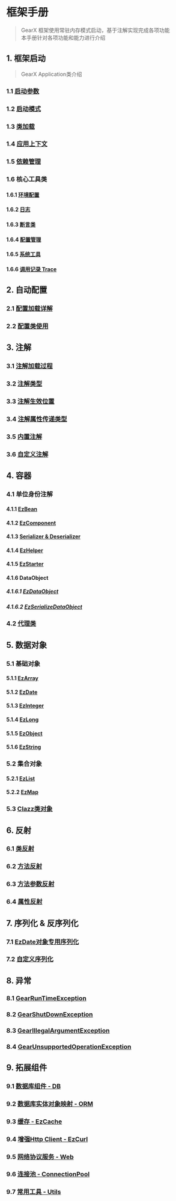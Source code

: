 # 框架手册
> GearX 框架使用常驻内存模式启动，基于注解实现完成各项功能
> <br/>
> 本手册针对各项功能和能力进行介绍

## 1. 框架启动
> GearX Application类介绍
### 1.1 [启动参数](./guide/1.1启动参数.md)
### 1.2 [启动模式](./guide/1.2启动模式.md)
### 1.3 [类加载](./guide/1.3类加载.md)
### 1.4 [应用上下文](./guide/1.4应用上下文.md)
### 1.5 [依赖管理](./guide/1.5依赖管理.md)
### 1.6 核心工具类
#### 1.6.1 [环境配置](./guide/1.6.1环境配置.md)
#### 1.6.2 [日志](./guide/1.6.2日志.md)
#### 1.6.3 [断言类](./guide/1.6.3断言类.md)
#### 1.6.4 [配置管理](./guide/1.6.4配置管理.md)
#### 1.6.5 [系统工具](./guide/1.6.5系统工具.md)
#### 1.6.6 [调用记录 Trace](./guide/1.6.6调用记录Trace.md)

## 2. 自动配置
### 2.1 [配置加载详解](./guide/2.1配置加载详解.md)
### 2.2 [配置类使用](./guide/2.2配置类使用.md)

## 3. 注解
### 3.1 [注解加载过程](./guide/3.1注解加载过程.md)
### 3.2 [注解类型](./guide/3.2注解类型.md)
### 3.3 [注解生效位置](./guide/3.3注解生效位置.md)
### 3.4 [注解属性传递类型](./guide/3.4注解属性传递类型.md)
### 3.5 [内置注解](./guide/3.5内置注解.md)
### 3.6 [自定义注解](./guide/3.6自定义注解.md)

## 4. 容器
### 4.1 单位身份注解
#### 4.1.1 [EzBean](./guide/4.1.1EzBean.md)
#### 4.1.2 [EzComponent](./guide/4.1.2EzComponent.md)
#### 4.1.3 [Serializer & Deserializer](./guide/4.1.3Serializer&Deserializer.md)
#### 4.1.4 [EzHelper](./guide/4.1.4EzHelper.md)
#### 4.1.5 [EzStarter](./guide/4.1.5EzStarter.md)
#### 4.1.6 DataObject
##### 4.1.6.1 [EzDataObject](./guide/4.1.6.1EzDataObject.md)
##### 4.1.6.2 [EzSerializeDataObject](./guide/4.1.6.2EzSerializeDataObject.md)
### 4.2 [代理类](./guide/4.2代理类.md)

## 5. 数据对象
### 5.1 基础对象
#### 5.1.1 [EzArray](./guide/5.1.1EzArray.md)
#### 5.1.2 [EzDate](./guide/5.1.2EzDate.md)
#### 5.1.3 [EzInteger](./guide/5.1.3EzInteger.md)
#### 5.1.4 [EzLong](./guide/5.1.4EzLong.md)
#### 5.1.5 [EzObject](./guide/5.1.5EzObject.md)
#### 5.1.6 [EzString](./guide/5.1.6EzString.md)
### 5.2 集合对象
#### 5.2.1 [EzList](./guide/5.2.1EzList.md)
#### 5.2.2 [EzMap](./guide/5.2.2EzMap.md)
### 5.3 [Clazz类对象](./guide/5.3Clazz类对象.md)

## 6. 反射
### 6.1 [类反射](./guide/6.1类反射.md)
### 6.2 [方法反射](./guide/6.2方法反射.md)
### 6.3 [方法参数反射](./guide/6.3方法参数反射.md)
### 6.4 [属性反射](./guide/6.4属性反射.md)

## 7. 序列化 & 反序列化
### 7.1 [EzDate对象专用序列化](./guide/7.1EzDate对象专用序列化.md)
### 7.2 [自定义序列化](./guide/7.2自定义序列化.md)

## 8. 异常
### 8.1 [GearRunTimeException](./guide/8.1GearRunTimeException.md)
### 8.2 [GearShutDownException](./guide/8.2GearShutDownException.md)
### 8.3 [GearIllegalArgumentException](./guide/8.3GearIllegalArgumentException.md)
### 8.4 [GearUnsupportedOperationException](./guide/8.4GearUnsupportedOperationException.md)

## 9. 拓展组件
### 9.1 [数据库组件 - DB](./guide/9.1数据库组件-DB.md)
### 9.2 [数据库实体对象映射 - ORM](./guide/9.2数据库实体对象映射-ORM.md)
### 9.3 [缓存 - EzCache](./guide/9.3缓存-EzCache.md)
### 9.4 [增强Http Client - EzCurl](./guide/9.4增强HttpClient-EzCurl.md)
### 9.5 [网络协议服务 - Web](./guide/9.5网络协议服务-Web.md)
### 9.6 [连接池 - ConnectionPool](./guide/9.6连接池-ConnectionPool.md)
### 9.7 [常用工具 - Utils](./guide/9.7常用工具-Utils.md)

